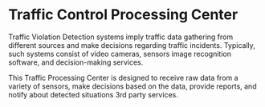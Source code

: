 # Traffic Control Processing Center
Traffic Violation Detection systems imply traffic data gathering from different sources and make decisions regarding traffic incidents. Typically, such systems consist of video cameras, sensors image recognition software, and decision-making services. 

This Traffic Processing Center is designed to receive raw data from a variety of sensors, make decisions based on the data, provide reports, and notify about detected situations 3rd party services.
